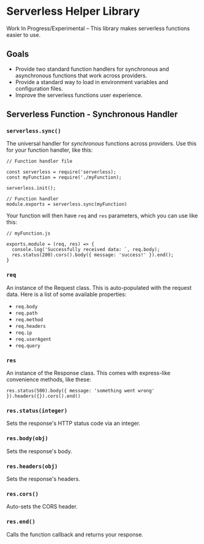 # Serverless Helper Library

Work In Progress/Experimental – This library makes serverless functions easier to use.

## Goals

* Provide two standard function handlers for synchronous and asynchronous functions that work across providers.
* Provide a standard way to load in environment variables and configuration files.
* Improve the serverless functions user experience.

## Serverless Function - Synchronous Handler

### `serverless.sync()`

The universal handler for *synchronous* functions across providers.  Use this for your function handler, like this:

```
// Function handler file

const serverless = require('serverless);
const myFunction = require('./myFunction);

serverless.init();

// Function handler
module.exports = serverless.sync(myFunction)
```

Your function will then have `req` and `res` parameters, which you can use like this:

```
// myFunction.js

exports.module = (req, res) => {
  console.log('Successfully received data: `, req.body);
  res.status(200).cors().body({ message: 'success!' }).end();
}
```

### `req`

An instance of the Request class.  This is auto-populated with the request data.  Here is a list of some available properties:

* `req.body`
* `req.path`
* `req.method`
* `req.headers`
* `req.ip`
* `req.userAgent`
* `req.query`

### `res`

An instance of the Response class.  This comes with express-like convenience methods, like these:

```
res.status(500).body({ message: 'something went wrong' }).headers({}).cors().end()
```

### `res.status(integer)`

Sets the response's HTTP status code via an integer.

### `res.body(obj)`

Sets the response's body.

### `res.headers(obj)`

Sets the response's headers.

### `res.cors()`

Auto-sets the CORS header.

### `res.end()`

Calls the function callback and returns your response.
